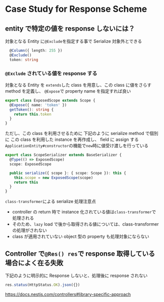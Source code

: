 # Case Study for Response Scheme

## entity で特定の値を response しないには？

対象となる Entity に`@Exclude`を指定する事で Serialize 対象外とできる

```ts
  @Column({ length: 255 })
  @Exclude()
  token: string
```

### `@Exclude` されている値を response する

対象となる Entity を `extends`した class を用意し、この class に値をさらす method を定義し、
`@Expose`で property name を指定すれば良い

```ts
export class ExposedScope extends Scope {
  @Expose({ name: 'token' })
  getToken(): string {
    return this.token
  }
}
```

ただし、この class を利用させるために
下記のように serialize method で個別に この class を利用した instance を再作成し、 field に assign する
`ApplicationEntity#constructor`の機能で`new`時に値受け渡しを行っている

```ts
export class ScopeSerializer extends BaseSerializer {
  @Type(() => ExposedScope)
  scope: ExposedScope

  public serialize({ scope }: { scope: Scope }): this {
    this.scope = new ExposedScope(scope)
    return this
  }
}
```

`class-transformer`による serialize 処理注意点

- controller の return 時で instance 化されている値は`class-transformer`で処理される
- そのため、`lazy` load で後から取得される値については、class-transformer の処理がされない
- class が適用されていない object 型の property も処理対象にならない

## Controller で`@Res() res`で response 取得している場合によく在る失敗

下記のように明示的に Response しないと、処理後に response されない

```js
res.status(HttpStatus.OK).json({})
```

https://docs.nestjs.com/controllers#library-specific-approach
